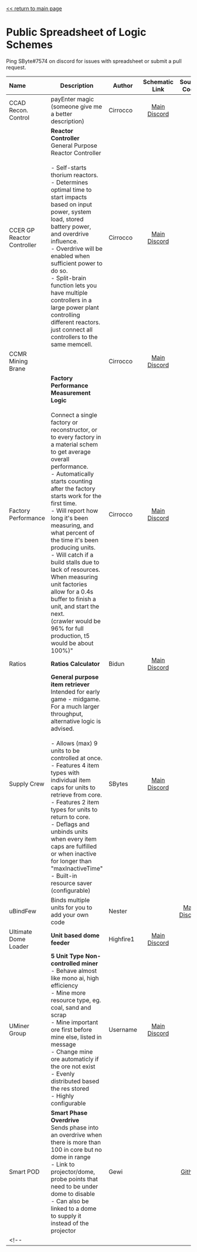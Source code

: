 [<< return to main page](../README.md)
# Public Spreadsheet of Logic Schemes

Ping SByte#7574 on discord for issues with spreadsheet or submit a pull request.

<!-- TODO: Automate this with actions and json -->
<!-- previously on https://docs.google.com/spreadsheets/d/1LQXT5KLEAX0OmkofKDUdt6xcSattJKX6_A9beSJ1A7w/edit#gid=0 -->

| Name | Description | Author | Schematic Link | Source Code | Version | Last Updated |
| :--- | --- | --- | :---: | :---: | :--- | ---: |
| CCAD Recon. Control |	payEnter magic (someone give me a better description) |	Cirrocco | [Main Discord](https://discord.com/channels/391020510269669376/640604827344306207/961263533859962912) | | v3a28 | 4/6/2022
| CCER GP Reactor Controller | **Reactor Controller** <br> General Purpose Reactor Controller <br><br>- Self-starts thorium reactors. <br>- Determines optimal time to start impacts based on input power, system load, stored battery power, and overdrive influence. <br>- Overdrive will be enabled when sufficient power to do so. <br>- Split-brain function lets you have multiple controllers in a large power plant controlling different reactors. just connect all controllers to the same memcell. | Cirrocco | [Main Discord](https://discord.com/channels/391020510269669376/422855426242248725/934609395063595030) | | v5.28 | |
| CCMR Mining Brane | | Cirrocco | [Main Discord](https://discord.com/channels/391020510269669376/640604827344306207/944295882470326425) | | v4.17 | 2/19/2022  |
| Factory Performance | **Factory Performance Measurement Logic** <br><br>Connect a single factory or reconstructor, or to every factory in a material schem to get average overall performance.<br>- Automatically starts counting after the factory starts work for the first time.<br>- Will report how long it's been measuring, and what percent of the time it's been producing units.<br>- Will catch if a build stalls due to lack of resources.<br>When measuring unit factories allow for a 0.4s buffer to finish a unit, and start the next.<br>(crawler would be 96% for full production, t5 would be about 100%)" | Cirrocco | [Main Discord](https://discord.com/channels/391020510269669376/422855426242248725/923309808336125985) | | v2.1 | 12/23/2021 |
| Ratios | **Ratios Calculator** | Bidun | [Main Discord](https://discord.com/channels/391020510269669376/422855426242248725/970050118835396620) | | v1.6 | 5/1/2022 |
| Supply Crew | **General purpose item retriever**<br>Intended for early game - midgame. For a much larger throughput, alternative logic is advised.<br><br>- Allows (max) 9 units to be controlled at once.<br>- Features 4 item types with individual item caps for units to retrieve from core.<br>- Features 2 item types for units to return to core.<br>- Deflags and unbinds units when every item caps are fulfilled or when inactive for longer than "maxInactiveTime"<br>- Built-in resource saver (configurable) | SBytes | [Main Discord](https://discord.com/channels/391020510269669376/878022862915653723/974570618668318763) | | v2.6.3 | 05/13/2022 |
| uBindFew | Binds multiple units for you to add your own code | Nester | | [Main Discord](https://discord.com/channels/391020510269669376/742769933926269069/902996482599297125) | v2.02 | |
| Ultimate Dome Loader | **Unit based dome feeder** | Highfire1 | [Main Discord](https://discord.com/channels/391020510269669376/878022862915653723/925648746870620182) | | v6 |12/29/2021 |
| UMiner Group | **5 Unit Type Non-controlled miner**<br>- Behave almost like mono ai, high efficiency<br>- Mine more resource type, eg. coal, sand and scrap<br>- Mine important ore first before mine else, listed in message<br>- Change mine ore automaticly if the ore not exist<br>- Evenly distributed based the res stored<br>- Highly configurable | Username | [Main Discord](https://discord.com/channels/391020510269669376/640604827344306207/942284761827778622) | | v5.2 | 1/31/2022 |
| Smart POD | **Smart Phase Overdrive**<br>Sends phase into an overdrive when there is more than 100 in core but no dome in range<br>- Link to projector/dome, probe points that need to be under dome to disable<br>- Can also be linked to a dome to supply it instead of the projector | Gewi | | [Github](https://github.com/Gewi413/mindustry-logic/blob/main/overdrive/normal.mlog) | | 3/13/2022 |
<!-- | | | | | | | | -->

